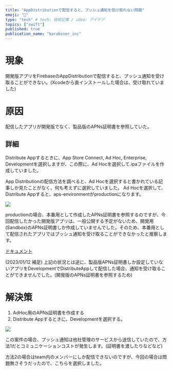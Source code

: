 ```yaml
---
title: "AppDistributionで配信すると、プッシュ通知を受け取れない問題"
emoji: "🔖"
type: "tech" # tech: 技術記事 / idea: アイデア
topics: ["swift"]
published: true
publication_name: "karabiner_inc"
---
```


# 現象
開発版アプリをFirebaseのAppDistributionで配信すると、プッシュ通知を受け取ることができない。(Xcodeから直インストールした場合は、受け取れていました)

# 原因
配信したアプリが開発版でなく、製品版のAPNs証明書を参照していた。

## 詳細
Distribute Appするときに、App Store Connect, Ad Hoc, Enterprise, Developmentを選択しますが、この際に、Ad Hocを選択して.ipaファイルを作成していました。

App Distributionの配信方法を調べると、Ad Hocを選択すると書かれている記事しか見たことがなく、何も考えずに選択していました。
Ad Hocを選択して、Distribute Appすると、aps-environmentがproductionになります。

![](https://storage.googleapis.com/zenn-user-upload/dd0a00478fee-20230108.png)

productionの場合、本番用として作成したAPNs証明書を参照するのですが、今回配信したかった開発版アプリは、一般公開する予定がないため、開発用(Sandbox)のAPNs証明書しか作成していませんでした。そのため、本番用として配信されたアプリではプッシュ通知を受け取ることができなかったと推察します。

[ドキュメント](https://developer.apple.com/documentation/bundleresources/entitlements/aps-environment)

(2023/01/12 補足)
上記の状況とは逆に、製品版APNs証明書しか設定していないアプリをDevelopmentでDistributeAppして配信した場合、通知を受け取ることができませんでした。(開発版のAPNs証明書を参照するため)


# 解決策
1. AdHoc用のAPNs証明書を作成する
2. Distribute Appするときに、Developmentを選択する。

![](https://storage.googleapis.com/zenn-user-upload/e7d0065138e2-20230108.png)

この案件の場合、プッシュ通知は他社管理のサービスから送信していたので、方法1だとコミュニケーションコストが発生します。(証明書を渡したりなどなど)

方法2の場合はteam内のメンバーにしか配信できないのですが、今回の場合は問題無さそうだったので、こちらを選択しました。
